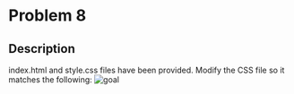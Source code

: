 # Problem 8

## Description

index.html and style.css files have been provided. Modify the CSS file so it matches the following:
![goal](screenshot.png)

